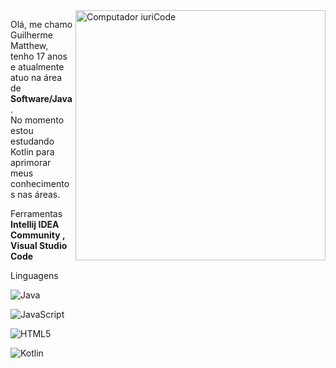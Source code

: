 <img src="https://raw.githubusercontent.com/MicaelliMedeiros/micaellimedeiros/master/image/computer-illustration.png" min-width="400px" max-width="400px" width="400px" align="right" alt="Computador iuriCode">

<p align="left"> 
  Olá, me chamo Guilherme Matthew, tenho 17 anos e atualmente atuo na área de <strong>Software/Java</strong>.<br>
  No momento estou estudando Kotlin para aprimorar meus conhecimentos nas áreas.
</p>

<p align="left">
  Ferramentas <strong>Intellij IDEA Community , Visual Studio Code</strong>
</p>

<p align="left"> 
  Linguagens 
</p>

  ![Java](https://img.shields.io/badge/-Java-333333?style=flat&logo=Java&logoColor=007396)
  
  ![JavaScript](https://img.shields.io/badge/-JavaScript-333333?style=flat&logo=javascript)
  
  ![HTML5](https://img.shields.io/badge/-HTML5-333333?style=flat&logo=HTML5)
  
  ![Kotlin](https://img.shields.io/badge/-Kotlin-333333?style=flat&logo=Kotlin&logoColor=007396)

